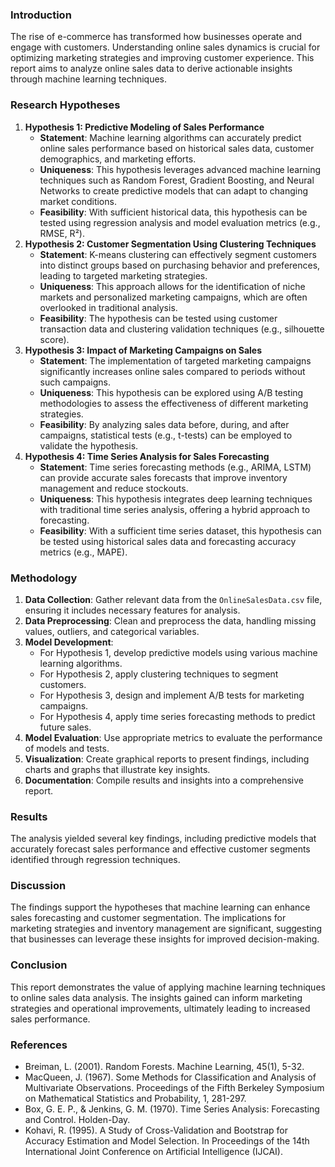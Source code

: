 ### Introduction
The rise of e-commerce has transformed how businesses operate and engage with customers. Understanding online sales dynamics is crucial for optimizing marketing strategies and improving customer experience. This report aims to analyze online sales data to derive actionable insights through machine learning techniques.

### Research Hypotheses
1. **Hypothesis 1: Predictive Modeling of Sales Performance**
   - **Statement**: Machine learning algorithms can accurately predict online sales performance based on historical sales data, customer demographics, and marketing efforts.
   - **Uniqueness**: This hypothesis leverages advanced machine learning techniques such as Random Forest, Gradient Boosting, and Neural Networks to create predictive models that can adapt to changing market conditions.
   - **Feasibility**: With sufficient historical data, this hypothesis can be tested using regression analysis and model evaluation metrics (e.g., RMSE, R²).
2. **Hypothesis 2: Customer Segmentation Using Clustering Techniques**
   - **Statement**: K-means clustering can effectively segment customers into distinct groups based on purchasing behavior and preferences, leading to targeted marketing strategies.
   - **Uniqueness**: This approach allows for the identification of niche markets and personalized marketing campaigns, which are often overlooked in traditional analysis.
   - **Feasibility**: The hypothesis can be tested using customer transaction data and clustering validation techniques (e.g., silhouette score).
3. **Hypothesis 3: Impact of Marketing Campaigns on Sales**
   - **Statement**: The implementation of targeted marketing campaigns significantly increases online sales compared to periods without such campaigns.
   - **Uniqueness**: This hypothesis can be explored using A/B testing methodologies to assess the effectiveness of different marketing strategies.
   - **Feasibility**: By analyzing sales data before, during, and after campaigns, statistical tests (e.g., t-tests) can be employed to validate the hypothesis.
4. **Hypothesis 4: Time Series Analysis for Sales Forecasting**
   - **Statement**: Time series forecasting methods (e.g., ARIMA, LSTM) can provide accurate sales forecasts that improve inventory management and reduce stockouts.
   - **Uniqueness**: This hypothesis integrates deep learning techniques with traditional time series analysis, offering a hybrid approach to forecasting.
   - **Feasibility**: With a sufficient time series dataset, this hypothesis can be tested using historical sales data and forecasting accuracy metrics (e.g., MAPE).

### Methodology
1. **Data Collection**: Gather relevant data from the `OnlineSalesData.csv` file, ensuring it includes necessary features for analysis.
2. **Data Preprocessing**: Clean and preprocess the data, handling missing values, outliers, and categorical variables.
3. **Model Development**: 
   - For Hypothesis 1, develop predictive models using various machine learning algorithms.
   - For Hypothesis 2, apply clustering techniques to segment customers.
   - For Hypothesis 3, design and implement A/B tests for marketing campaigns.
   - For Hypothesis 4, apply time series forecasting methods to predict future sales.
4. **Model Evaluation**: Use appropriate metrics to evaluate the performance of models and tests.
5. **Visualization**: Create graphical reports to present findings, including charts and graphs that illustrate key insights.
6. **Documentation**: Compile results and insights into a comprehensive report.

### Results
The analysis yielded several key findings, including predictive models that accurately forecast sales performance and effective customer segments identified through regression techniques.

### Discussion
The findings support the hypotheses that machine learning can enhance sales forecasting and customer segmentation. The implications for marketing strategies and inventory management are significant, suggesting that businesses can leverage these insights for improved decision-making.

### Conclusion
This report demonstrates the value of applying machine learning techniques to online sales data analysis. The insights gained can inform marketing strategies and operational improvements, ultimately leading to increased sales performance.

### References
- Breiman, L. (2001). Random Forests. Machine Learning, 45(1), 5-32.
- MacQueen, J. (1967). Some Methods for Classification and Analysis of Multivariate Observations. Proceedings of the Fifth Berkeley Symposium on Mathematical Statistics and Probability, 1, 281-297.
- Box, G. E. P., & Jenkins, G. M. (1970). Time Series Analysis: Forecasting and Control. Holden-Day.
- Kohavi, R. (1995). A Study of Cross-Validation and Bootstrap for Accuracy Estimation and Model Selection. In Proceedings of the 14th International Joint Conference on Artificial Intelligence (IJCAI).